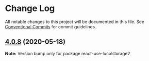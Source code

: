 # Change Log

All notable changes to this project will be documented in this file.
See [Conventional Commits](https://conventionalcommits.org) for commit guidelines.

## [4.0.8](https://github.com/bluelovers/ws-react/compare/react-use-localstorage2@4.0.7...react-use-localstorage2@4.0.8) (2020-05-18)

**Note:** Version bump only for package react-use-localstorage2
